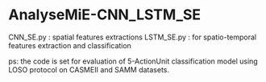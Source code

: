 # AnalyseMiE-CNN_LSTM_SE

CNN_SE.py : spatial features extractions
LSTM_SE.py : for spatio-temporal features extraction and classification

ps: the code is set for evaluation of 5-ActionUnit classification model using LOSO protocol on CASMEII and SAMM datasets.
